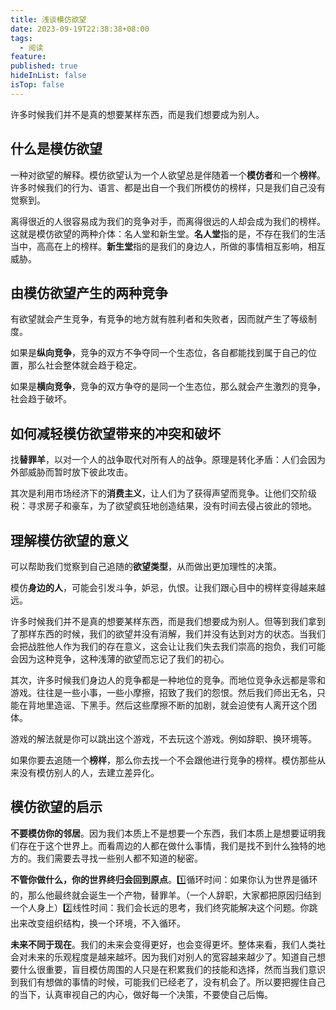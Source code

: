```yaml
---
title: 浅谈模仿欲望
date: 2023-09-19T22:38:38+08:00
tags:
  - 阅读
feature: 
published: true
hideInList: false
isTop: false
---
```


许多时候我们并不是真的想要某样东西，而是我们想要成为别人。

<!--more-->

## 什么是模仿欲望

一种对欲望的解释。模仿欲望认为一个人欲望总是伴随着一个**模仿者**和一个**榜样**。许多时候我们的行为、语言、都是出自一个我们所模仿的榜样，只是我们自己没有觉察到。

离得很近的人很容易成为我们的竞争对手，而离得很远的人却会成为我们的榜样。这就是模仿欲望的两种介体：名人堂和新生堂。**名人堂**指的是，不存在我们的生活当中，高高在上的榜样。**新生堂**指的是我们的身边人，所做的事情相互影响，相互威胁。

## 由模仿欲望产生的两种竞争

有欲望就会产生竞争，有竞争的地方就有胜利者和失败者，因而就产生了等级制度。

如果是**纵向竞争**，竞争的双方不争夺同一个生态位，各自都能找到属于自己的位置，那么社会整体就会趋于稳定。

如果是**横向竞争**，竞争的双方争夺的是同一个生态位，那么就会产生激烈的竞争，社会趋于破坏。

## 如何减轻模仿欲望带来的冲突和破坏

找**替罪羊**，以对一个人的战争取代对所有人的战争。原理是转化矛盾：人们会因为外部威胁而暂时放下彼此攻击。

其次是利用市场经济下的**消费主义**，让人们为了获得声望而竞争。让他们交阶级税：寻求房子和豪车，为了欲望疯狂地创造结果，没有时间去侵占彼此的领地。

## 理解模仿欲望的意义

可以帮助我们觉察到自己追随的**欲望类型**，从而做出更加理性的决策。

模仿**身边的人**，可能会引发斗争，妒忌，仇恨。让我们跟心目中的榜样变得越来越远。

许多时候我们并不是真的想要某样东西，而是我们想要成为别人。但等到我们拿到了那样东西的时候，我们的欲望并没有消解，我们并没有达到对方的状态。当我们会把战胜他人作为我们的存在意义，这会让让我们失去我们崇高的抱负，我们可能会因为这种竞争，这种浅薄的欲望而忘记了我们的初心。

其次，许多时候我们身边人的竞争都是一种地位的竞争。而地位竞争永远都是零和游戏。往往是一些小事，一些小摩擦，招致了我们的怨恨。然后我们师出无名，只能在背地里造谣、下黑手。然后这些摩擦不断的加剧，就会迫使有人离开这个团体。

游戏的解法就是你可以跳出这个游戏，不去玩这个游戏。例如辞职、换环境等。

如果你要去追随一个**榜样**，那么你去找一个不会跟他进行竞争的榜样。模仿那些从来没有模仿别人的人，去建立差异化。

## 模仿欲望的启示

**不要模仿你的邻居**。因为我们本质上不是想要一个东西，我们本质上是想要证明我们存在于这个世界上。而看周边的人都在做什么事情，我们是找不到什么独特的地方的。我们需要去寻找一些别人都不知道的秘密。

**不管你做什么，你的世界终归会回到原点**。1️⃣循环时间：如果你认为世界是循环的，那么他最终就会诞生一个产物，替罪羊。（一个人辞职，大家都把原因归结到一个人身上）2️⃣线性时间：我们会长远的思考，我们终究能解决这个问题。你跳出来改变组织结构，换一个环境，不入循环。

**未来不同于现在**。我们的未来会变得更好，也会变得更坏。整体来看，我们人类社会对未来的乐观程度是越来越坏。因为我们对别人的宽容越来越少了。知道自己想要什么很重要，盲目模仿周围的人只是在积累我们的技能和选择，然而当我们意识到我们有想做的事情的时候，可能我们已经老了，没有机会了。所以要把握住自己的当下，认真审视自己的内心，做好每一个决策，不要使自己后悔。

